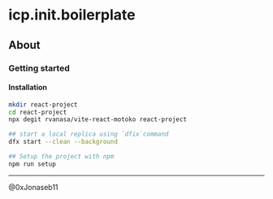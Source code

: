 # icp.init.boilerplate

## About

### Getting started

#### Installation
```sh
mkdir react-project
cd react-project
npx degit rvanasa/vite-react-motoko react-project

## start a local replica using `dfix`command
dfx start --clean --background

## Setup the project with npm
npm run setup
```

-----------

@0xJonaseb11
